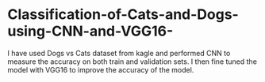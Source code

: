 # Classification-of-Cats-and-Dogs-using-CNN-and-VGG16-

I have used Dogs vs Cats dataset from kagle and performed CNN to measure the accuracy on both train and validation sets. I then fine tuned the model with VGG16 to improve the accuracy of the model.


